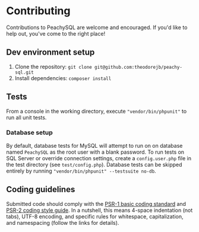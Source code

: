 # Contributing

Contributions to PeachySQL are welcome and encouraged.
If you'd like to help out, you've come to the right place!

## Dev environment setup

1. Clone the repository: `git clone git@github.com:theodorejb/peachy-sql.git`
2. Install dependencies: `composer install`

## Tests

From a console in the working directory, execute `"vendor/bin/phpunit"` to run all unit tests.

### Database setup

By default, database tests for MySQL will attempt to run on on database named
`PeachySQL` as the root user with a blank password. To run tests on SQL Server
or override connection settings, create a `config.user.php` file in the test
directory (see `test/config.php`). Database tests can be skipped entirely by
running `"vendor/bin/phpunit" --testsuite no-db`.

## Coding guidelines

Submitted code should comply with the
[PSR-1 basic coding standard](http://www.php-fig.org/psr/psr-1/) and
[PSR-2 coding style guide](http://www.php-fig.org/psr/psr-2/). In a nutshell,
this means 4-space indentation (not tabs), UTF-8 encoding, and specific rules
for whitespace, capitalization, and namespacing (follow the links for details).

